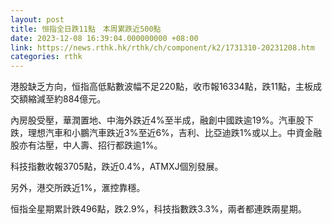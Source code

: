 ```yaml
---
layout: post
title: 恒指全日跌11點　本周累跌近500點
date: 2023-12-08 16:39:04.000000000 +08:00
link: https://news.rthk.hk/rthk/ch/component/k2/1731310-20231208.htm
categories: rthk
---
```


港股缺乏方向，恒指高低點數波幅不足220點，收市報16334點，跌11點，主板成交額縮減至約884億元。

內房股受壓，華潤置地、中海外跌近4%至半成，融創中國跌逾19%。汽車股下跌，理想汽車和小鵬汽車跌近3%至近6%，吉利、比亞迪跌1%或以上。中資金融股亦有沽壓，中人壽、招行都跌逾1%。

科技指數收報3705點，跌近0.4%，ATMXJ個別發展。

另外，港交所跌近1%，滙控靠穩。

恒指全星期累計跌496點，跌2.9%，科技指數跌3.3%，兩者都連跌兩星期。
